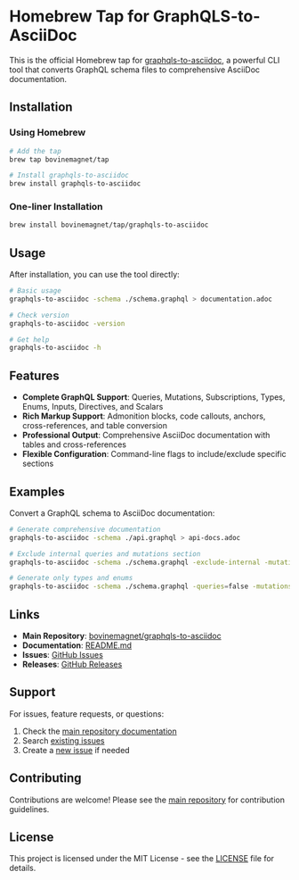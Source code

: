 # Homebrew Tap for GraphQLS-to-AsciiDoc

This is the official Homebrew tap for [graphqls-to-asciidoc](https://github.com/bovinemagnet/graphqls-to-asciidoc), a powerful CLI tool that converts GraphQL schema files to comprehensive AsciiDoc documentation.

## Installation

### Using Homebrew

```bash
# Add the tap
brew tap bovinemagnet/tap

# Install graphqls-to-asciidoc
brew install graphqls-to-asciidoc
```

### One-liner Installation

```bash
brew install bovinemagnet/tap/graphqls-to-asciidoc
```

## Usage

After installation, you can use the tool directly:

```bash
# Basic usage
graphqls-to-asciidoc -schema ./schema.graphql > documentation.adoc

# Check version
graphqls-to-asciidoc -version

# Get help
graphqls-to-asciidoc -h
```

## Features

- **Complete GraphQL Support**: Queries, Mutations, Subscriptions, Types, Enums, Inputs, Directives, and Scalars
- **Rich Markup Support**: Admonition blocks, code callouts, anchors, cross-references, and table conversion
- **Professional Output**: Comprehensive AsciiDoc documentation with tables and cross-references
- **Flexible Configuration**: Command-line flags to include/exclude specific sections

## Examples

Convert a GraphQL schema to AsciiDoc documentation:

```bash
# Generate comprehensive documentation
graphqls-to-asciidoc -schema ./api.graphql > api-docs.adoc

# Exclude internal queries and mutations section
graphqls-to-asciidoc -schema ./schema.graphql -exclude-internal -mutations=false > docs.adoc

# Generate only types and enums
graphqls-to-asciidoc -schema ./schema.graphql -queries=false -mutations=false -subscriptions=false > types.adoc
```

## Links

- **Main Repository**: [bovinemagnet/graphqls-to-asciidoc](https://github.com/bovinemagnet/graphqls-to-asciidoc)
- **Documentation**: [README.md](https://github.com/bovinemagnet/graphqls-to-asciidoc/blob/main/README.md)
- **Issues**: [GitHub Issues](https://github.com/bovinemagnet/graphqls-to-asciidoc/issues)
- **Releases**: [GitHub Releases](https://github.com/bovinemagnet/graphqls-to-asciidoc/releases)

## Support

For issues, feature requests, or questions:

1. Check the [main repository documentation](https://github.com/bovinemagnet/graphqls-to-asciidoc)
2. Search [existing issues](https://github.com/bovinemagnet/graphqls-to-asciidoc/issues)
3. Create a [new issue](https://github.com/bovinemagnet/graphqls-to-asciidoc/issues/new) if needed

## Contributing

Contributions are welcome! Please see the [main repository](https://github.com/bovinemagnet/graphqls-to-asciidoc) for contribution guidelines.

## License

This project is licensed under the MIT License - see the [LICENSE](https://github.com/bovinemagnet/graphqls-to-asciidoc/blob/main/LICENSE) file for details.